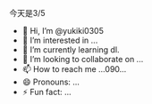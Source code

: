 今天是3/5
- 👋 Hi, I’m @yukiki0305
- 👀 I’m interested in ...
- 🌱 I’m currently learning dl.
- 💞️ I’m looking to collaborate on ...
- 📫 How to reach me ...090...
- 😄 Pronouns: ...
- ⚡ Fun fact: ...

<!---
yukiki0305/yukiki0305 is a ✨ special ✨ repository because its `README.md` (this file) appears on your GitHub profile.
You can click the Preview link to take a look at your changes.
--->
